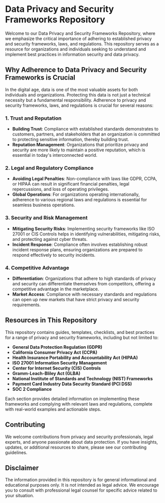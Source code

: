 # Data Privacy and Security Frameworks Repository

Welcome to our Data Privacy and Security Frameworks Repository, where we emphasize the critical importance of adhering to established privacy and security frameworks, laws, and regulations. This repository serves as a resource for organizations and individuals seeking to understand and implement best practices in information security and data privacy.

## Why Adherence to Data Privacy and Security Frameworks is Crucial

In the digital age, data is one of the most valuable assets for both individuals and organizations. Protecting this data is not just a technical necessity but a fundamental responsibility. Adherence to privacy and security frameworks, laws, and regulations is crucial for several reasons:

### 1. Trust and Reputation
- **Building Trust**: Compliance with established standards demonstrates to customers, partners, and stakeholders that an organization is committed to protecting sensitive information, thereby building trust.
- **Reputation Management**: Organizations that prioritize privacy and security are more likely to maintain a positive reputation, which is essential in today's interconnected world.

### 2. Legal and Regulatory Compliance
- **Avoiding Legal Penalties**: Non-compliance with laws like GDPR, CCPA, or HIPAA can result in significant financial penalties, legal repercussions, and loss of operating privileges.
- **Global Operations**: For organizations operating internationally, adherence to various regional laws and regulations is essential for seamless business operations.

### 3. Security and Risk Management
- **Mitigating Security Risks**: Implementing security frameworks like ISO 27001 or CIS Controls helps in identifying vulnerabilities, mitigating risks, and protecting against cyber threats.
- **Incident Response**: Compliance often involves establishing robust incident response plans, ensuring organizations are prepared to respond effectively to security incidents.

### 4. Competitive Advantage
- **Differentiation**: Organizations that adhere to high standards of privacy and security can differentiate themselves from competitors, offering a competitive advantage in the marketplace.
- **Market Access**: Compliance with necessary standards and regulations can open up new markets that have strict privacy and security requirements.

## Resources in This Repository

This repository contains guides, templates, checklists, and best practices for a range of privacy and security frameworks, including but not limited to:

- **General Data Protection Regulation (GDPR)**
- **California Consumer Privacy Act (CCPA)**
- **Health Insurance Portability and Accountability Act (HIPAA)**
- **ISO 27001 Information Security Management**
- **Center for Internet Security (CIS) Controls**
- **Gramm-Leach-Bliley Act (GLBA)**
- **National Institute of Standards and Technology (NIST) Frameworks**
- **Payment Card Industry Data Security Standard (PCI DSS)**
- **SOC 2 Compliance**

Each section provides detailed information on implementing these frameworks and complying with relevant laws and regulations, complete with real-world examples and actionable steps.

## Contributing

We welcome contributions from privacy and security professionals, legal experts, and anyone passionate about data protection. If you have insights, updates, or additional resources to share, please see our contributing guidelines.

## Disclaimer

The information provided in this repository is for general informational and educational purposes only. It is not intended as legal advice. We encourage you to consult with professional legal counsel for specific advice related to your situation.
